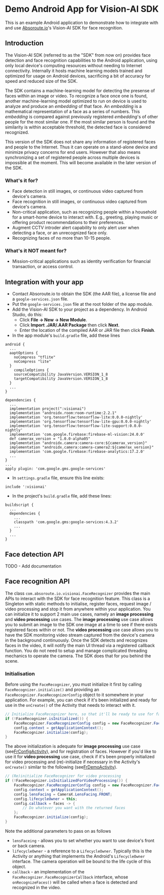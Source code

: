 # Demo Android App for Vision-AI SDK

This is an example Android application to demonstrate how to integrate with and use [Absoroute.io](https://www.absoroute.io/)'s Vision-AI SDK for face recognition.

## Introduction

The Vision-AI SDK (referred to as the "SDK" from now on) provides face detection and face recognition capabilities to the Android application, using only local device's computing resources without needing to Internet connectivity. Internally it hosts machine learning models trained and optimized for usage on Android devices, sacrificing a bit of accuracy for speed and reduced size of the SDK.

The SDK contains a machine-learning model for detecting the presense of faces within an image or video. To recognize a face once one is found, another machine-learning model optimized to run on device is used to analyze and produce an *embedding* of that face. An *embedding* is a mathematical representation of a face as a series of numbers. This *embedding* is compared against previously registered *embedding*'s of other people for the most similar one. If the most similar person is found and the similarity is within acceptable threshold, the detected face is considered recognized.

This version of the SDK does not share any information of registered faces and people to the Internet. Thus it can operate on a stand-alone device and minimize privacy concerns for end users. However that also means synchronizing a set of registered people across multiple devices is impossible at the moment. This will become available in the later version of the SDK. 

### What's it for?
* Face detection in still images, or continuous video captured from device's camera.
* Face recognition in still images, or continuous video captured from device's camera.
* Non-critical application, such as recognizing people within a household for a smart-home device to interact with. E.g., greeting, playing music or offering product recommendations to their preferences.
* Augment CCTV introder alert capability to only alert user when detecting a face, or an unrecognized face only. 
* Recognizing faces of no more than 10-15 people. 

### What's it NOT meant for?
* Mission-critical applications such as identity verification for financial transaction, or access control.

## Integration with your app
* Contact Absoroute.io to obtain the SDK (the AAR file), a license file and a `google-services.json` file.
* Put the `google-services.json` file at the root folder of the app module. 
* Add the Vision-AI SDK to your project as a dependency. In Android Studio, do this:
  * Click **File -> New -> New Module**.
  * Click **Import .JAR/.AAR Package** then click **Next**.
  * Enter the location of the compiled AAR or JAR file then click **Finish**.
* In the app module's `build.gradle` file, add these lines
```
android {
  ...
  aaptOptions {
    noCompress "tflite"
    noCompress "lite"
  }
	compileOptions {
    sourceCompatibility JavaVersion.VERSION_1_8
    targetCompatibility JavaVersion.VERSION_1_8
  }
  ...
}

dependencies {
  ...
  implementation project(":visionai")
  implementation "androidx.room:room-runtime:2.2.1"
  implementation 'org.tensorflow:tensorflow-lite:0.0.0-nightly'
  implementation 'org.tensorflow:tensorflow-lite-gpu:0.0.0-nightly'
  implementation 'org.tensorflow:tensorflow-lite-support:0.0.0-nightly'
  implementation 'com.google.firebase:firebase-ml-vision:24.0.0'
  def camerax_version = "1.0.0-alpha05"
  implementation "androidx.camera:camera-core:${camerax_version}"
  implementation "androidx.camera:camera-camera2:${camerax_version}"
  implementation 'com.google.firebase:firebase-analytics:17.2.0'
  ...
}
...  
apply plugin: 'com.google.gms.google-services'
```
* In `settings.gradle` file, ensure this line exists:
```
include ':visionai'
```
* In the project's `build.gradle` file, add these lines:
```
buildscript {
  ...
  dependencies {
    ...
    classpath 'com.google.gms:google-services:4.3.2'
    ...
  }
  ...
}
```

## Face detection API
TODO - Add documentation

## Face recognition API

The class `com.absoroute.io.visionai.FaceRecognizer` provides the main APIs to interact with the SDK for face recognition feature. This class is a Singleton with static methods to initialise, register faces, request image / video processing and stop it from anywhere within your application. You can initialize it to support 2 main use cases, namely an **image processing** and **video processing** use cases. The **image processing** use case allows you to submit an image to the SDK one image at a time to see if there exists registered faces within or not. The **video processing** use case allows you to have the SDK monitoring video stream captured from the device's camera in the background continuously. Once the SDK detects and recognizes faces in the video, it will notify the main UI thread via a registered callback function. You do not need to setup and manage complicated threading mechanics to operate the camera. The SDK does that for you behind the scene. 

### Initialisation
Before using the `FaceRecognizer`, you must initialize it first by calling `FaceRecognizer.initialize()` and providing an `FaceRecognizer.FaceRecognizerConfig` object to it somewhere in your application. For example, you can check if it's been initialized and ready for use in the `onCreate()` of the Activity that needs to interact with it. 

```java
// Initialize FaceRecognizer here, so that it'll be ready to use for face registration
if (!FaceRecognizer.isInitialized()) {
    FaceRecognizer.FaceRecognizerConfig config = new FaceRecognizer.FaceRecognizerConfig();
    config.context = getApplicationContext();
    FaceRecognizer.initialize(config);
}
```

The above initialization is adequate for **image processing** use case (see[FrConfigActivity](https://github.com/absoroute-io/android-demo-app/blob/master/app/src/main/java/com/absoroute/io/demoapp/FrConfigActivity.java)), and for registration of faces. However if you'd like to use it for **video processing** use case, check if it's been properly initialized for video processing and (re)-initialize if necessary in the Activity's `onCreate()` similar to the following (see[FrDemoActivity](https://github.com/absoroute-io/android-demo-app/blob/master/app/src/main/java/com/absoroute/io/demoapp/FrDemoActivity.java)).

```java
// (Re)initialize FaceRecognizer for video processing
if (!FaceRecognizer.isInitializedForVideoProcessing()) {
    FaceRecognizer.FaceRecognizerConfig config = new FaceRecognizer.FaceRecognizerConfig();
    config.context = getApplicationContext();
    config.lensFacing = CameraX.LensFacing.FRONT;
    config.lifecycleOwner = this;
    config.callback = faces -> {
        // Do whatever you want with the returned faces
    };
    FaceRecognizer.initialize(config);
}
```

Note the additional parameters to pass on as follows 
* `lensFaceing` - allows you to set whether you want to use device's front or back camera.
* `lifecycleOwner` - a reference to a `LifecycleOwner`. Typically this is the Activity or anything that implements the Android's `LifecycleOwner` interface. The camera operation will be bound to the life cycle of this object.
* `callback` - an implementation of the `FaceRecognizer.FaceRecognizerCallback` interface, whose `onRecognizeFaces()` will be called when a face is detected and recognized in the video. 

